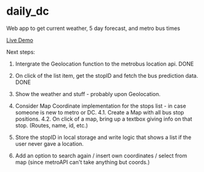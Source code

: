 # daily_dc
Web app to get current weather, 5 day forecast, and metro bus times

[Live Demo](https://ezeaspie.github.io/daily_dc/dist/index.html)

Next steps:

1. Intergrate the Geolocation function to the metrobus location api. DONE
2. On click of the list item, get the stopID and fetch the bus prediction data. DONE
3. Show the weather and stuff - probably upon Geolocation.
4. Consider Map Coordinate implementation for the stops list - in case someone is new to metro or DC.
  4.1. Create a Map with all bus stop positions.
  4.2. On click of a map, bring up a textbox giving info on that stop. (Routes, name, id, etc.)

5. Store the stopID in local storage and write logic that shows a list if the user never gave a location.
6. Add an option to search again / insert own coordinates / select from map (since metroAPI can't take anything but coords.)
